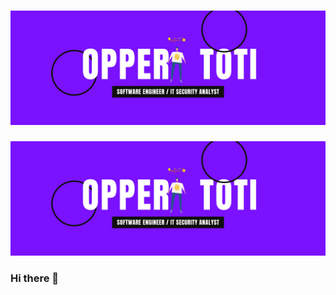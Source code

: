 <h1 align="center">
  <img src="https://github.com/OpperiToti/OpperiToti/blob/main/img_Banner.svg" alt="Opperi Toti" />
</h1>


![Repository Banner](img_Banner.svg)

### Hi there 👋

<!--
**OpperiToti/OpperiToti** is a ✨ _special_ ✨ repository because its `README.md` (this file) appears on your GitHub profile.

Here are some ideas to get you started:

- 🔭 I’m currently working on ...
- 🌱 I’m currently learning ...
- 👯 I’m looking to collaborate on ...
- 🤔 I’m looking for help with ...
- 💬 Ask me about ...
- 📫 How to reach me: ...
- 😄 Pronouns: ...
- ⚡ Fun fact: ...
-->
